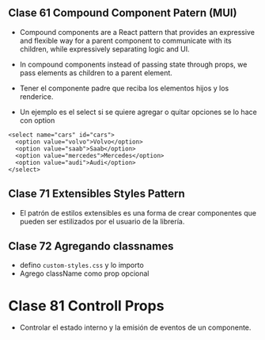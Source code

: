 ## Clase 61 Compound Component Patern (MUI)
- Compound components are a React pattern that provides an expressive and flexible way for a parent component to communicate with its children, while expressively separating logic and UI.
- In compound components instead of passing state through props, we pass elements as children to a parent element.

- Tener el componente padre que reciba los elementos hijos y los renderice.

- Un ejemplo es el select si se quiere agregar o quitar opciones se lo hace con option

```
<select name="cars" id="cars">
  <option value="volvo">Volvo</option>
  <option value="saab">Saab</option>
  <option value="mercedes">Mercedes</option>
  <option value="audi">Audi</option>
</select>

```


## Clase 71 Extensibles Styles Pattern
- El patrón de estilos extensibles es una forma de crear componentes que pueden ser estilizados por el usuario de la librería.

## Clase 72 Agregando classnames
-  defino `custom-styles.css` y lo importo
- Agrego className como prop opcional

# Clase 81 Controll Props
- Controlar el estado interno y la emisión de eventos de un componente.